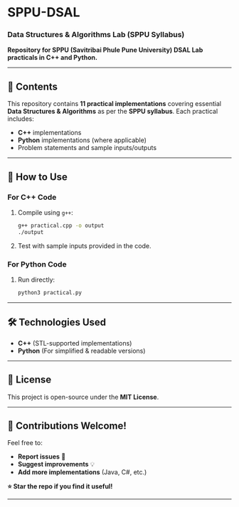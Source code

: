 # **SPPU-DSAL**  
### **Data Structures & Algorithms Lab (SPPU Syllabus)**  
**Repository for SPPU (Savitribai Phule Pune University) DSAL Lab practicals in C++ and Python.**  

---  

## **📌 Contents**  
This repository contains **11 practical implementations** covering essential **Data Structures & Algorithms** as per the **SPPU syllabus**. Each practical includes:  
- **C++** implementations  
- **Python** implementations (where applicable)  
- Problem statements and sample inputs/outputs  

---  

## **🚀 How to Use**  
### **For C++ Code**  
1. Compile using `g++`:  
   ```bash  
   g++ practical.cpp -o output
   ./output
   ```  
2. Test with sample inputs provided in the code.  

### **For Python Code**  
1. Run directly:  
   ```bash  
   python3 practical.py  
   ```  

---  

## **🛠️ Technologies Used**  
- **C++** (STL-supported implementations)  
- **Python** (For simplified & readable versions)  

---  

## **📜 License**  
This project is open-source under the **MIT License**.  

---  

## **🤝 Contributions Welcome!**  
Feel free to:  
- **Report issues** 🐛  
- **Suggest improvements** 💡  
- **Add more implementations** (Java, C#, etc.)  

**⭐ Star the repo if you find it useful!**  

---  
